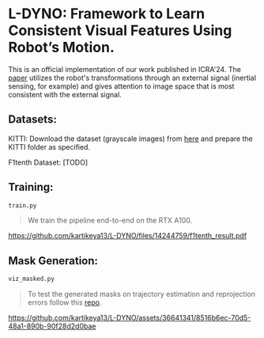 # L-DYNO: Framework to Learn Consistent Visual Features Using Robot’s Motion.
This is an official implementation of our work published in ICRA'24. The [paper](https://arxiv.org/abs/2310.06249) utilizes the robot's transformations through an external signal (inertial sensing, for example) and gives attention to image space that is most consistent with the external signal.

## Datasets:
KITTI: Download the dataset (grayscale images) from [here](http://www.cvlibs.net/datasets/kitti/eval_odometry.php) and prepare the KITTI folder as specified.

F1tenth Dataset: [TODO]
## Training:
```python
train.py
```
> We train the pipeline end-to-end on the RTX A100.

https://github.com/kartikeya13/L-DYNO/files/14244759/f1tenth_result.pdf

## Mask Generation:
```python
viz_masked.py
```
> To test the generated masks on trajectory estimation and reprojection errors follow this [repo](https://github.com/luigifreda/pyslam).

https://github.com/kartikeya13/L-DYNO/assets/36641341/8516b6ec-70d5-48a1-890b-90f28d2d0bae



